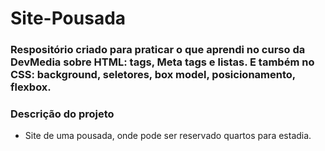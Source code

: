 # Site-Pousada

### Respositório criado para praticar o que aprendi no curso da DevMedia sobre HTML: tags, Meta tags e listas. E também no CSS: background, seletores, box model, posicionamento, flexbox. 

### Descrição do projeto 
- Site de uma pousada, onde pode ser reservado quartos para estadia. 
